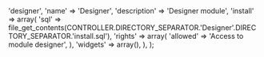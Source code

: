 <?php

$config = array(
    'dir'         => 'designer',
    'name'        => 'Designer',
    'description' => 'Designer module',
    'install'     => array(
        'sql'       => file_get_contents(CONTROLLER.DIRECTORY_SEPARATOR.'Designer'.DIRECTORY_SEPARATOR.'install.sql'),
        'rights'    => array(
            'allowed'  => 'Access to module designer',
        ),
        'widgets'   => array(),
    ),
);